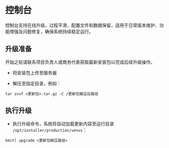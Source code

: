 # 控制台

控制台支持在线升级，过程平滑，配置文件和数据保留，适用于日常版本维护、功能增强及问题修复，确保系统持续稳定运行。

## 升级准备

开始之前请联系项目负责人或商务代表获取最新安装包以完成后续升级操作。

* 将安装包上传至服务器

* 解压至指定目录，例如：

```plain&#x20;text
tar zxvf <更新包>.tar.gz -C /更新包解压后路径
```

## 执行升级

* 执行升级命令，系统将自动加载更新内容至运行目录 `/opt/installer/production/venvs`：

```plain&#x20;text
hmctl upgrade <更新包解压路径>
```